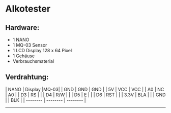 # Alkotester

## Hardware:

+ 1 NANO
+ 1 MQ-03 Sensor
+ 1 LCD Display 128 x 64 Pixel
+ 1 Gehäuse
+ Verbrauchsmaterial

  


## Verdrahtung:

| NANO |  Display |MQ-03|
| GND     |   GND    |   GND     | 
| 5V     |   VCC    |    VCC    |
|  A0    |  NC     |   A0    |
|  D3  |   RS   |       |
|  D4   |    R/W  |       |
|  D5   |   E    |       |
|   D6  |  RST     |       |
|  3.3V    |   BLA     |       |
|   GND   |      |  BLK      |
| -------- | -------- | -------- | 

---
